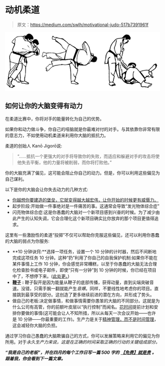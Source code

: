 # 动机柔道

> 原文：<https://medium.com/swlh/motivational-judo-517b7391961f>

![](img/7229064b05f5c3702be76db447a2dd47.png)

## 如何让你的大脑变得有动力

在柔道比赛中，你将对手的能量转化为自己的优势。

如果你和动力做斗争，你自己的哑脑就是你最难对付的对手。与其依靠你非常有限的意志力，不如使用动机柔道来利用你大脑的抵抗力。

柔道的创始人 Kanō Jigorō说:

> “……抵抗一个更强大的对手将导致你的失败，而适应和躲避对手的攻击将使他失去平衡，他的力量将被削弱，而你将打败他。”

你的大脑充满了偏见，这可能会阻止你自己的动力。但是，你可以利用这些偏见为自己谋利。

以下是你的大脑会让你失去动力的几种方式:

*   [你越想你要建造的堡垒，它就变得越大越宏伟，让你开始的时候更有威慑力。](/@kadavy/the-fortress-fallacy-daa1349548ce#.bh57ez9ou)
*   起步阶段:开始做一件事绝对是一件痛苦的事。这通常会导致“发光物体综合症”
*   闪亮物体综合症:这是你愚蠢的大脑对一个新项目感到兴奋的时候。为了减少由此产生的认知失调，它会合理化这个新项目确实比你放弃的那个项目更值得追求。

这里有一些激励性的柔道“投掷”不仅可以帮助你克服这些偏见，还可以利用你愚蠢的大脑的弱点为你服务:

*   **10 分钟诀窍:**选择一项任务，设置一个 10 分钟的计时器，然后不间断地完成这项任务 10 分钟。这种“扔”利用了你自己的自我保护机制:如果你不能在某件事情上工作 10 分钟，你会感觉非常糟糕，以至于你愚蠢的大脑无法合理化检查脸书或电子邮件，即使“只有一分钟”到 10 分钟的时候，你已经在项目中了，不想停下来。([此处更。](http://kadavy.net/blog/posts/the-10-minute-hack/))
*   [**鞭子**](/@kadavy/the-whip-781aa3a36447#.ht55dfjw5) **:** 鞭子裂开是因为能量从鞭子的底部传播，获得动量，直到尖端突破音速。没错，只需手腕一翻就能产生*音爆*。同样，不要线性地考虑你的项目。直接跳到最享受的部分。这创造了更多继续前进的潜在方向，并形成了势头。
*   做自己的老板:决定做事情，和做事情需要你愚笨的大脑的不同部分。这就是为什么公司有高管，你的前额叶皮层以“执行控制”而闻名。[花时间](http://kadavy.net/blog/posts/prefrontal-mondays/)提前计划和安排你要做的事情(这可能会让人不知所措，所以从每天一次会议开始——也许是 10 分钟——你最重要的工作)。生产力是关于[精神管理，而不是时间管理](http://kadavy.net/blog/posts/mind-management-intro/)，这会减轻你大脑的负担。

通过学习你自己愚蠢的大脑欺骗自己的方式，你可以发展策略来利用它的偏见为你所用。对于[](/@kadavy/perpetual-productivity-f547669818e5#.urh9xnylk)*永久生产力来说，这是在正确的时间采取正确的行动的关键组成部分。*

****“我是自己的老板”，并在四月的每个工作日写一篇 500 字的*** [***【免费】就是贵***](https://medium.com/u/504c7870fdb6#.pcruvnbzq) ***。跟着我，你会看到下一篇文章。****